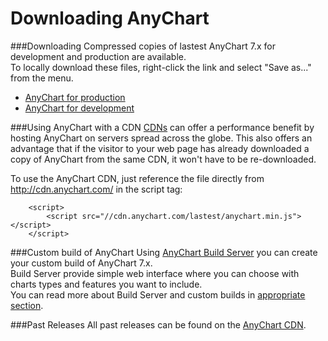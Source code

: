 Downloading AnyChart
====================
  
###Downloading
Compressed copies of lastest AnyChart 7.x for development and production are available.  
To locally download these files, right-click the link and select "Save as..." from the menu.
  
  
* <a href="http://cdn.anychart.com/js/lastest/anychart.min.js">AnyChart for production</a>
* <a href="http://cdn.anychart.com/js/lastest/anychart.dev.min.js">AnyChart for development</a>


###Using AnyChart with a CDN
<a href="http://en.wikipedia.org/wiki/Content_delivery_network">CDNs</a> can offer a performance benefit by hosting AnyChart on servers spread across the globe.
This also offers an advantage that if the visitor to your web page has already downloaded a copy of AnyChart from the same CDN,
it won't have to be re-downloaded.  
  
 
To use the AnyChart CDN, just reference the file directly from http://cdn.anychart.com/ in the script tag:
```
    <script>
        <script src="//cdn.anychart.com/lastest/anychart.min.js"></script>
    </script>
```
  
  

###Custom build of AnyChart
Using <a href="build.anychart.com">AnyChart Build Server</a> you can create your custom build of AnyChart 7.x.<br>
Build Server provide simple web interface where you can choose with charts types and features you want to include.<br>
You can read more about Build Server and custom builds in <a href="./Environment/Build_Server">appropriate section</a>.
  
  

###Past Releases
All past releases can be found on the <a href="http://cdn.anychart.com/code/index.html">AnyChart CDN</a>.




